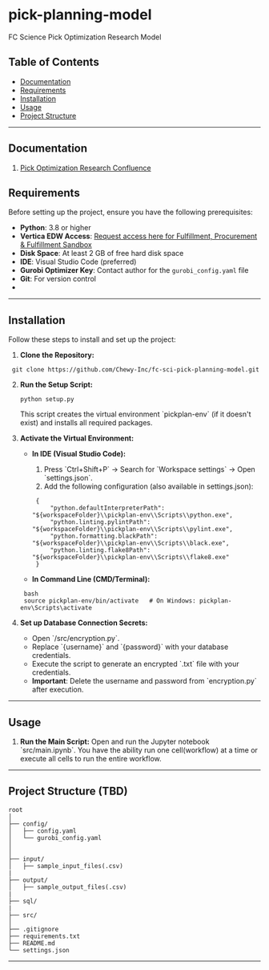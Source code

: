 # pick-planning-model
FC Science Pick Optimization Research Model

## Table of Contents
- [Documentation](#documentation)
- [Requirements](#requirements)
- [Installation](#installation)
- [Usage](#usage)
- [Project Structure](#project-structure)

---

## Documentation
1. [Pick Optimization Research Confluence](https://chewyinc.atlassian.net/l/cp/XqjmR7KM) 

## Requirements

Before setting up the project, ensure you have the following prerequisites:

- **Python**: 3.8 or higher
- **Vertica EDW Access**: [Request access here for Fulfillment, Procurement & Fulfillment Sandbox](https://chewy.service-now.com/sh?id=sc_cat_item_guide&table=sc_cat_item&sys_id=9905bd99db447f803f1f929adb96199f&recordUrl=com.glideapp.servicecatalog_cat_item_guide_view.do%3Fv%3D1&sysparm_initial=true&sysparm_guide=9905bd99db447f803f1f929adb96199f)
- **Disk Space**: At least 2 GB of free hard disk space
- **IDE**: Visual Studio Code (preferred)
- **Gurobi Optimizer Key**: Contact author for the `gurobi_config.yaml` file
- **Git**: For version control
- 
---

## Installation

Follow these steps to install and set up the project:

1. **Clone the Repository:**
  ```
   git clone https://github.com/Chewy-Inc/fc-sci-pick-planning-model.git
  ```

2. **Run the Setup Script:**
   ```
   python setup.py
   ```
   This script creates the virtual environment \`pickplan-env\` (if it doesn't exist) and installs all required packages.

   
3. **Activate the Virtual Environment:**
   - **In IDE (Visual Studio Code):**
     
     1. Press \`Ctrl+Shift+P\` -> Search for \`Workspace settings\` -> Open \`settings.json\`.
     2. Add the following configuration  (also available in settings.json):
       ```plaintext
        {
            "python.defaultInterpreterPath": "${workspaceFolder}\\pickplan-env\\Scripts\\python.exe",
            "python.linting.pylintPath": "${workspaceFolder}\\pickplan-env\\Scripts\\pylint.exe",
            "python.formatting.blackPath": "${workspaceFolder}\\pickplan-env\\Scripts\\black.exe",
            "python.linting.flake8Path": "${workspaceFolder}\\pickplan-env\\Scripts\\flake8.exe"
        }
        ```
   - **In Command Line (CMD/Terminal):**
    ```
     bash
     source pickplan-env/bin/activate   # On Windows: pickplan-env\Scripts\activate
     ```
    
4. **Set up Database Connection Secrets:**
   - Open \`/src/encryption.py\`.
   - Replace \`{username}\` and \`{password}\` with your database credentials.
   - Execute the script to generate an encrypted \`.txt\` file with your credentials.
   - **Important**: Delete the username and password from \`encryption.py\` after execution.

---

## Usage

1. **Run the Main Script:**
   Open and run the Jupyter notebook \`src/main.ipynb\`. You have the ability run one cell(workflow) at a time or execute all cells to run the entire workflow.

---

## Project Structure (TBD)

```plaintext
root
│
├── config/
│   ├── config.yaml
│   └── gurobi_config.yaml
│
│
├── input/
│   ├── sample_input_files(.csv)
|
├── output/
│   ├── sample_output_files(.csv)
|
├── sql/
|
├── src/
│
├── .gitignore
├── requirements.txt
├── README.md
└── settings.json
```
---
